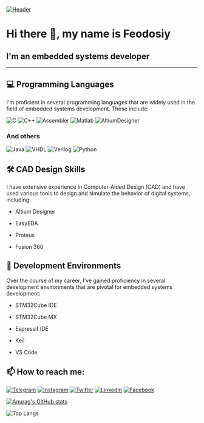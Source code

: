 [![Header](storage/header.jpg)]()

# Hi there 👋, my name is Feodosiy
## I'm an embedded systems developer
___

## 💻 Programming Languages

I'm proficient in several programming languages that are widely used in the field of embedded systems development. These include:

![C](https://img.shields.io/badge/-C-090909?style=for-the-badge&logo=C&logoColor=47C5FB)
![C++](https://img.shields.io/badge/-C++-090909?style=for-the-badge&logo=C%2b%2b&logoColor=6296CC)
![Assembler](https://img.shields.io/badge/-Assembler-090909?style=for-the-badge&logo=Assembler&logoColor=097CDB)
![Matlab](https://img.shields.io/badge/-Matlab-090909?style=for-the-badge&logo=Matlab&logoColor=E5D3FF)
![AltiumDesigner](https://img.shields.io/badge/-AltiumDesigner-090909?style=for-the-badge&logo=AltiumDesigner&logoColor=E5D3FF)

### And others

![Java](https://img.shields.io/badge/-Java-090909?style=for-the-badge&logo=Java&logoColor=E9D54D)
![VHDL](https://img.shields.io/badge/-VHDL-090909?style=for-the-badge&logo=VHDL&logoColor=F8C52C)
![Verilog](https://img.shields.io/badge/-Verilog-090909?style=for-the-badge&logo=Verilog&logoColor=F88C00)
![Python](https://img.shields.io/badge/-Python-090909?style=for-the-badge&logo=Python&logoColor=E9D54D)


## 🛠️ CAD Design Skills

I have extensive experience in Computer-Aided Design (CAD) and have used various tools to design and simulate the behavior of digital systems, including:

- Altium Designer

- EasyEDA

- Proteus

- Fusion 360

## 🎯 Development Environments

Over the course of my career, I've gained proficiency in several development environments that are pivotal for embedded systems development:

- STM32Cube IDE

- STM32Cube MX

- Espressif IDE

- Keil

- VS Code


## 📫 How to reach me:
[![Telegram](https://img.shields.io/badge/-Telegram-090909?style=for-the-badge&logo=telegram&logoColor=27A0D9)](https://t.me/feodosiy24)
[![Instagram](https://img.shields.io/badge/-Instagram-090909?style=for-the-badge&logo=instagram&logoColor=B4068E)](https://instagram.com/feodosiy24?igshid=MzRlODBiNWFlZA==)
[![Twitter](https://img.shields.io/badge/-Twitter-090909?style=for-the-badge&logo=Twitter&logoColor=1C9DEB)](https://twitter.com/alexeyshpavda)
[![LinkedIn](https://img.shields.io/badge/-LinkedIn-090909?style=for-the-badge&logo=linkedin&logoColor=007BB6)](https://www.linkedin.com/in/feodosiy-lemachko)
[![Facebook](https://img.shields.io/badge/-Facebook-090909?style=for-the-badge&logo=Facebook&logoColor=1195F5)](https://www.facebook.com/alexeyshpavda)

[![Anurag's GitHub stats](https://github-readme-stats.vercel.app/api?username=Feadosi&show_icons=true&theme=radical)](https://github.com/anuraghazra/github-readme-stats)

![Top Langs](https://github-readme-stats.vercel.app/api/top-langs/?username=Feadosi&layout=compact&theme=radical)
